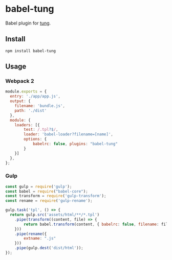 # babel-tung

Babel plugin for [tung](https://github.com/Reon90/tung).

## Install
```
npm install babel-tung
```

## Usage

### Webpack 2

```js
module.exports = {
  entry: './app/app.js',
  output: {
    filename: 'bundle.js',
    path: './dist'
  },
  module: {
    loaders: [{
        test: /.tpl?$/,
        loader: 'babel-loader?filename=[name]',
        options: {
            babelrc: false, plugins: "babel-tung"
        }
    }]
  },
};
```

### Gulp

```js
const gulp = require('gulp');
const babel = require("babel-core");
const transform = require('gulp-transform');
const rename = require('gulp-rename');

gulp.task('tpl', () => {
  return gulp.src('assets/html/**/*.tpl')
    .pipe(transform((content, file) => {
        return babel.transform(content, { babelrc: false, filename: file.basename.replace('.tpl', ''), plugins: "babel-tung" }).code;
    }))
    .pipe(rename({
        extname: ".js"
    }))
    .pipe(gulp.dest('dist/html'));
});
```

